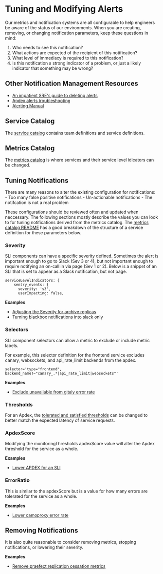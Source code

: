 # Tuning and Modifying Alerts

Our metrics and notification systems are all configurable to help engineers be aware of the status of our environments. When you are creating, removing, or changing notification parameters, keep these questions in mind:

1. Who needs to see this notification?
2. What actions are expected of the recipient of this notification?
3. What level of immediacy is required to this notification?
4. Is this notification a strong indicator of a problem, or just a likely indicator that something may be wrong?

## Other Notification Management Resources

- [An impatient SRE's guide to deleting alerts](./deleting-alerts.md)
- [Apdex alerts troubleshooting](./apdex-alerts-guide.md)
- [Alerting Manual](./alerts_manual.md)

## Service Catalog

The [service catalog](../../services/README.md) contains team definitions and service definitions.

## Metrics Catalog

The [metrics catalog](../../metrics-catalog/README.md) is where services and their service level idicators can be changed.

## Tuning Notifications

There are many reasons to alter the existing configuration for notifications:
    - Too many false positive notifications
    - Un-actionable notifications
    - The notifcation is not a real problem

These configurations should be reviewed often and updated when neccessary. The following sections mostly describe the values you can look to for tuning notifications derived from the metrics catalog. The [metrics catalog README](../../metrics-catalog/README.md) has a good breakdown of the structure of a service definition for these parameters below.

### Severity

SLI components can have a specific severity defined. Sometimes the alert is important enough to go to Slack (Sev 3 or 4), but not important enough to require notifying an on-call in via page (Sev 1 or 2). Below is a snippet of an SLI that is set to appear as a Slack notification, but not page.

```
serviceLevelIndicators: {
    sentry_events: {
      severity: 's3',
      userImpacting: false,
```

**Examples**

- [Adjusting the Severity for archive replicas](https://gitlab.com/gitlab-com/runbooks/-/merge_requests/2150)
- [Turning blackbox notifications into slack only](https://gitlab.com/gitlab-com/runbooks/-/merge_requests/4755)

### Selectors

SLI component selectors can allow a metric to exclude or include metric labels.

For example, this selector definition for the frontend service excludes canary, websockets, and api_rate_limit backends from the apdex.

```
selector='type="frontend", backend_name!~"canary_.*|api_rate_limit|websockets"'
```

**Examples**

- [Exclude unavailable from gitaly error rate](https://gitlab.com/gitlab-com/runbooks/-/merge_requests/4693)

### Thresholds

For an Apdex, the [tolerated and satisfied thresholds](./definition-service-apdex.md) can be changed to better match the expected latency of service requests.

### ApdexScore

Modifying the monitoringThresholds apdexScore value will alter the Apdex threshold for the service as a whole.

**Examples**

- [Lower APDEX for an SLI](https://gitlab.com/gitlab-com/runbooks/-/merge_requests/4734)

### ErrorRatio

This is similar to the apdexScore but is a value for how many errors are tolerated for the service as a whole.

**Examples**

- [Lower camoproxy error rate](https://gitlab.com/gitlab-com/runbooks/-/merge_requests/4752)

## Removing Notifications

It is also quite reasonable to consider removing metrics, stopping notifications, or lowering their severity.

**Examples**

- [Remove praefect replication cessation metrics](https://gitlab.com/gitlab-com/runbooks/-/merge_requests/4689)
